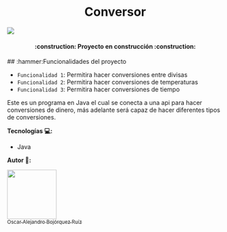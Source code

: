 <h1 align="center"> Conversor </h1>
<img  align="center" src = "https://user-images.githubusercontent.com/101532038/194219595-6940b6b2-19c5-43fd-9d9c-71c9331bff60.png">


<h4 align="center">
:construction: Proyecto en construcción :construction:
</h4>
## :hammer:Funcionalidades del proyecto

- `Funcionalidad 1`: Permitira hacer conversiones entre divisas 
- `Funcionalidad 2`: Permitira hacer conversiones de temperaturas 
- `Funcionalidad 3`: Permitira hacer conversiones de tiempo

Este es un programa en Java el cual se conecta a una api para hacer conversiones de dinero, más adelante será capaz de hacer diferentes tipos de conversiones.

**Tecnologías 💻:**
- Java

**Autor 🧑:**

[<img src="https://avatars.githubusercontent.com/u/101532038?s=400&u=5c8c77eef898ddcb40dea922fc1c437b97d3d3e9&v=4" width=115><br>
<sub>Oscar Alejandro Bojórquez Ruíz</sub>](hhttps://github.com/Bojorquez01)
